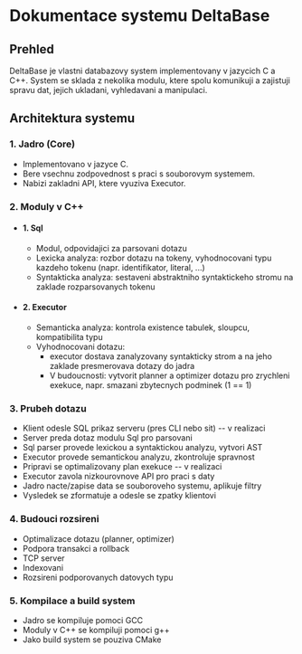 # Dokumentace systemu DeltaBase

## Prehled

DeltaBase je vlastni databazovy system implementovany v jazycich C a C++. System se sklada z nekolika modulu, ktere spolu komunikuji a zajistuji spravu dat, jejich uklada­ni, vyhledavani a manipulaci.

## Architektura systemu

### 1. Jadro (Core)

- Implementovano v jazyce C.
- Bere vsechnu zodpovednost s praci s souborovym systemem.
- Nabizi zakladni API, ktere vyuziva Executor.

### 2. Moduly v C++

- #### 1. Sql
  - Modul, odpovidajici za parsovani dotazu
  - Lexicka analyza: rozbor dotazu na tokeny, vyhodnocovani typu kazdeho tokenu (napr. identifikator, literal, ...)
  - Syntakticka analyza: sestaveni abstraktniho syntaktickeho stromu na zaklade rozparsovanych tokenu

- #### 2. Executor
  - Semanticka analyza: kontrola existence tabulek, sloupcu, kompatibilita typu
  - Vyhodnocovani dotazu:
    - executor dostava zanalyzovany syntakticky strom a na jeho zaklade presmerovava dotazy do jadra
    - V budoucnosti: vytvorit planner a optimizer dotazu pro zrychleni exekuce, napr. smazani zbytecnych podminek (1 == 1)

### 3. Prubeh dotazu
  - Klient odesle SQL prikaz serveru (pres CLI nebo sit) -- v realizaci
  - Server preda dotaz modulu Sql pro parsovani
  - Sql parser provede lexickou a syntaktickou analyzu, vytvori AST
  - Executor provede semantickou analyzu, zkontroluje spravnost
  - Pripravi se optimalizovany plan exekuce -- v realizaci
  - Executor zavola nizkourovnove API pro praci s daty
  - Jadro nacte/zapise data se souboroveho systemu, aplikuje filtry
  - Vysledek se zformatuje a odesle se zpatky klientovi

### 4. Budouci rozsireni
  - Optimalizace dotazu (planner, optimizer)
  - Podpora transakci a rollback
  - TCP server
  - Indexovani
  - Rozsireni podporovanych datovych typu

### 5. Kompilace a build system
  - Jadro se kompiluje pomoci GCC
  - Moduly v C++ se kompiluji pomoci g++
  - Jako build system se pouziva CMake